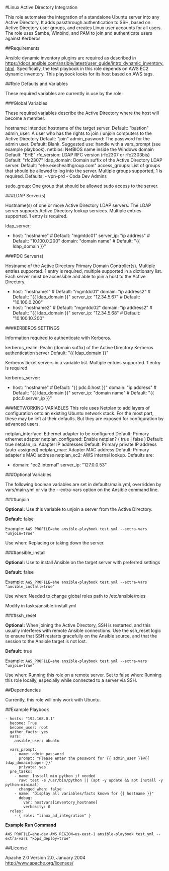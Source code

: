 #Linux Active Directory Integration

This role automates the integration of a standalone Ubuntu server into any Active Directory. It adds passthrough authentication to SSH, based on Active Directory user groups, and creates Linux user accounts for all users. The role uses Samba, Winbind, and PAM to join and authenticate users against Kerberos

##Requirements

Ansible dynamic inventory plugins are required as described in https://docs.ansible.com/ansible/latest/user_guide/intro_dynamic_inventory.html. Specifically, the test playbook in this role depends on AWS EC2 dynamic inventory. This playbook looks for its host based on AWS tags.

##Role Defaults and Variables

These required variables are currently in use by the role:

###Global Variables

These required variables describe the Active Directory where the host will become a member.

hostname: Intended hostname of the target server.
    Default: "bastion"
admin_user: A user who has the rights to join / unjoin computers to the Active Directory
    Default: "join"
admin_pasword: The password for the admin user.
    Default: Blank. Suggested use: handle with a vars_prompt (see example playbook).
netbios: NetBIOS name inside the Windows domain
    Default: "EHE"
rfc_version: LDAP RFC version (rfc2307 or rfc2303bis)
    Default: "rfc2307"
ldap_domain: Domain suffix of the Active Directory LDAP server.
    Default: "ehe.exechealthgroup.com"
access_groups: List of groups that should be allowed to log into the server. Multiple groups supported, 1 is required.
    Defaults:
      - vpn-prd
      - Coda Dev Admins

sudo_group: One group that should be allowed sudo access to the server.

###LDAP Server(s)

Hostname(s) of one or more Active Directory LDAP servers. The LDAP server supports Active Directory lookup services. Multiple entries supported. 1 entry is required.

ldap_server:
- host: "hostname"            # Default: "mgmtdc01"
  server_ip: "ip address"     # Default: "10.100.0.200"
  domain: "domain name"       # Default: "{{ ldap_domain }}"

###PDC Server(s)

Hostname of the Active Directory Primary Domain Controller(s). Multiple entries supported. 1 entry is required, multiple supported in a dictionary list. Each server must be accessible and able to join a host to the Active Directory.

  - host: "hostname1"          # Default: "mgmtdc01"
    domain: "ip address2"      # Default: "{{ ldap_domain }}"
    server_ip: "12.34.5.67"    # Default: "10.100.0.200"
  - host: "hostname2"          # Default: "mgmtdc02"
    domain: "ip address2"      # Default: "{{ ldap_domain }}"
    server_ip: "12.34.5.68"    # Default: "10.100.10.200"

###KERBEROS SETTINGS

Information required to authenticate with Kerberos.

kerberos_realm: Realm (domain suffix) of the Active Directory Kerberos authentication server
    Default: "{{ ldap_domain }}"

Kerberos ticket servers in a variable list. Multiple entries supported. 1 entry is required.

kerberos_server:
  - host: "hostname"          # Default: "{{ pdc.0.host }}"
    domain: "ip address"      # Default: "{{ ldap_domain }}"
    server_ip: "domain name"  # Default: "{{ pdc.0.server_ip }}"

###NETWORKING VARIABLES
This role uses Netplan to add layers of configuration onto an existing Ubuntu network stack. For the most part, these may be left at their defaults. But they are exposed for configuration by advanced users.

netplan_interface: Ethernet adapter to be configured
    Default: Primary ethernet adapter
netplan_configured: Enable netplan? ( true | false ) Default: true
netplan_ip: Adapter IP addresses
    Default: Primary private IP address (auto-assigned)
netplan_mac: Adapter MAC address
    Default: Primary adapter's MAC address
netplan_ec2: AWS internal lookup. Defaults are:
  - domain: "ec2.internal"
    server_ip: "127.0.0.53"

###Optional Variables

The following boolean variables are set in defaults/main.yml, overridden by vars/main.yml or via the --extra-vars option on the Ansible command line.

####unjoin

__Optional:__ Use this variable to unjoin a server from the Active Directory.

**Default:** false

Example: ```AWS_PROFILE=ehe ansible-playbook test.yml --extra-vars "unjoin=true"```

Use when: Replacing or taking down the server.

####ansible_install

__Optional:__ Use to install Ansible on the target server with preferred settings

**Default:** false

Example: ```AWS_PROFILE=ehe ansible-playbook test.yml --extra-vars "ansible_install=true"```

Use when: Needed to change global roles path to /etc/ansible/roles

Modify in tasks/ansible-install.yml

####ssh_reset

__Optional:__ When joining the Active Directory, SSH is restarted, and this usually interferes with remote Ansible connections. Use the ssh_reset logic to ensure that SSH restarts gracefully on the Ansible source, and that the session to the Ansible target is not lost.

**Default:** true

Example: ```AWS_PROFILE=ehe ansible-playbook test.yml --extra-vars "unjoin=true"```

Use when: Running this role on a remote server.
Set to false when: Running this role locally, especially while connected to a server via SSH.

##Dependencies

Currently, this role will only work with Ubuntu.

##Example Playbook
```
- hosts: "192.168.0.1"
  become: True
  become_user: root
  gather_facts: yes
  vars:
    ansible_user: ubuntu

  vars_prompt:
    - name: admin_password
      prompt: "Please enter the password for {{ admin_user }}@{{ ldap_domain|upper }}"
      private: yes
  pre_tasks:
    - name: Install min python if needed
      raw: test -e /usr/bin/python || (apt -y update && apt install -y python-minimal)
      changed_when: false
    - name: "Display all variables/facts known for {{ hostname }}"
      debug:
        var: hostvars[inventory_hostname]
        verbosity: 0
  roles:
    - { role: "linux_ad_integration" }
```

**Example Run Command**
```
AWS_PROFILE=ehe-dev AWS_REGION=us-east-1 ansible-playbook test.yml --extra-vars "kops_deploy=true"
```

##License

Apache 2.0 Version 2.0, January 2004  
http://www.apache.org/licenses/
